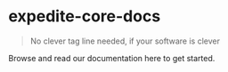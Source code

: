 # expedite-core-docs

> No clever tag line needed, if your software is clever

Browse and read our documentation here to get started.